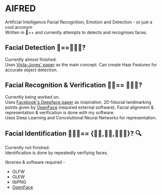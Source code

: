 # AIFRED
Artificial Intelligence Facial Recognition, Emotion and Detection - or just a cool acronym\
Written in 🌊++ and currently attempts to detects and recognises faces.

## Facial Detection   🌲==👱🏼‍♀️?

Currently almost finished.\
Uses [Viola-Jones' paper](https://www.cs.cmu.edu/~efros/courses/LBMV07/Papers/viola-cvpr-01.pdf) as the main concept. Can create Haar Features for accurate object detection.

## Facial Recognition & Verification   🧔🏽== 👱🏼‍♀️?

Currently being worked on.\
Uses [Facebook's Deepface paper](https://www.cs.toronto.edu/~ranzato/publications/taigman_cvpr14.pdf) as inspiration.
2D fiducial landmarking points given by [OpenFace](https://github.com/TadasBaltrusaitis/OpenFace) (required external software).
Facial alignment & representation & verification is done with my software.\
Uses Deep Learning and Convolutional Neural Networks for representation.

## Facial Identification 👱🏼‍♀️== {👩🏻,🧔🏽,👱🏼‍♀️}?    🔍

Currently not finished.\
Identification is done by repeatedly verifying faces.

libraries & software required -
* GLFW
* GLEW
* libPNG
* [OpenFace](https://github.com/TadasBaltrusaitis/OpenFace)
